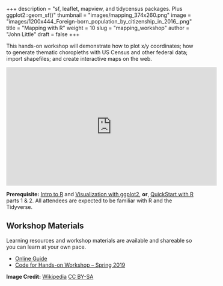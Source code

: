+++
description = "sf, leaflet, mapview, and tidycensus packages. Plus ggplot2::geom_sf()"
thumbnail = "images/mapping_374x260.png"
image = "images/1200x444_Foreign-born_population_by_citizenship_in_2016_.png"
title = "Mapping with R"
weight = 10
slug = "mapping_workshop"
author = "John Little"
draft = false
+++

<!-- Image Credit  https://en.wikipedia.org/wiki/File:Foreign-born_population_by_citizenship_in_2016_.png  -->
This hands-on workshop will demonstrate how to plot x/y coordinates; how to generate thematic choropleths with US Census and other federal data; import shapefiles; and create interactive maps on the web.

<!-- 
<iframe width="560" height="315" src="https://www.youtube.com/embed/np38vEHSxLU" frameborder="0" allow="accelerometer; autoplay; encrypted-media; gyroscope; picture-in-picture" allowfullscreen></iframe>
-->

<iframe height="315" width="560" src="https://warpwire.duke.edu/w/JZ8EAA/" frameborder="0" scrolling="0" allow="autoplay; encrypted-media; fullscreen;  picture-in-picture;" allowfullscreen></iframe>


**Prerequisite:**  [Intro to R](/portfolio/intro2r_workshop/) and [Visualization with ggplot2](/portfolio/ggplot_workshop/), **or**, [QuickStart with R](/portfolio/r_flipped/) parts 1 & 2. All attendees are expected to be familiar with R and the Tidyverse.

<!-- <a href="https://duke.libcal.com/event/6097351" class="button big">Register</a> Feb. 12, 2020 - **Mapping with R**

<a href="https://duke.libcal.com/event/7305910" class="button big">Register: Mapping. Feb 1. 2021</a>  
  
<a href="https://duke.libcal.com/event/7305911" class="button big">Register: Processing and Analysis. Feb 15. 2021</a>  

-->

## Workshop Materials

Learning resources and workshop materials are available and shareable so you can learn at your own pace. 

- [Online Guide](https://map-rfun.library.duke.edu/)
- [Code for Hands-on Workshop – Spring 2019](https://github.com/libjohn/map-spring2019)

**Image Credit:**  [Wikipedia](https://en.wikipedia.org/wiki/File:Foreign-born_population_by_citizenship_in_2016_.png)  [CC BY-SA](https://creativecommons.org/licenses/by-sa/4.0/deed.en)
